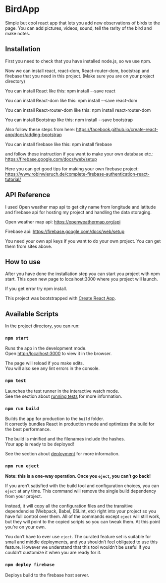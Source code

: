 # BirdApp

Simple but cool react app that lets you add new observations of birds to the page. You can add pictures, videos, sound, tell the rarity of the bird and make notes.

## Installation

First you need to check that you have installed node.js, so we use npm.

Now we can install react, react-dom, React-router-dom, bootstrap and firebase that you need in this project.
(Make sure you are on your project directory)


You can install React like this:                npm install --save react

You can install React-dom like this:            npm install --save react-dom

You can install React-router-dom like this:     npm install react-router-dom

You can install Bootstrap like this:            npm install --save bootstrap

Also follow these steps from here:
https://facebook.github.io/create-react-app/docs/adding-bootstrap

You can install firebase like this:             npm install firebase 

and follow these instruction if you want to make your own database etc.: 
https://firebase.google.com/docs/web/setup

Here you can get good tips for making your own firebase project:
https://www.robinwieruch.de/complete-firebase-authentication-react-tutorial/

## API Reference

I used Open weather map api to get city name from longitude and latitude and firebase api for hosting my project and handling the data storaging.

Open weather map api: https://openweathermap.org/api

Firebase api: https://firebase.google.com/docs/web/setup 

You need your own api keys if you want to do your own project. You can get them from sites above.

## How to use

After you have done the installation step you can start you project with npm start. This open new page to localhost:3000
where you project will launch.

If you get error try npm install.


This project was bootstrapped with [Create React App](https://github.com/facebook/create-react-app).

## Available Scripts

In the project directory, you can run:

### `npm start`

Runs the app in the development mode.<br>
Open [http://localhost:3000](http://localhost:3000) to view it in the browser.

The page will reload if you make edits.<br>
You will also see any lint errors in the console.

### `npm test`

Launches the test runner in the interactive watch mode.<br>
See the section about [running tests](https://facebook.github.io/create-react-app/docs/running-tests) for more information.

### `npm run build`

Builds the app for production to the `build` folder.<br>
It correctly bundles React in production mode and optimizes the build for the best performance.

The build is minified and the filenames include the hashes.<br>
Your app is ready to be deployed!

See the section about [deployment](https://facebook.github.io/create-react-app/docs/deployment) for more information.

### `npm run eject`

**Note: this is a one-way operation. Once you `eject`, you can’t go back!**

If you aren’t satisfied with the build tool and configuration choices, you can `eject` at any time. This command will remove the single build dependency from your project.

Instead, it will copy all the configuration files and the transitive dependencies (Webpack, Babel, ESLint, etc) right into your project so you have full control over them. All of the commands except `eject` will still work, but they will point to the copied scripts so you can tweak them. At this point you’re on your own.

You don’t have to ever use `eject`. The curated feature set is suitable for small and middle deployments, and you shouldn’t feel obligated to use this feature. However we understand that this tool wouldn’t be useful if you couldn’t customize it when you are ready for it.

### `npm deploy firebase`

Deploys build to the firebase host server.


